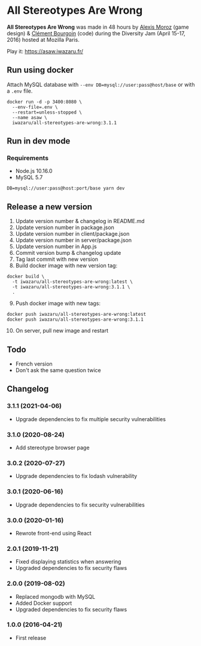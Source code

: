 # All Stereotypes Are Wrong

**All Stereotypes Are Wrong** was made in 48 hours by
[Alexis Moroz](https://www.linkedin.com/in/alexismoroz) (game design) &
[Clément Bourgoin](https://twitter.com/ClementBourgoin) (code) during the
Diversity Jam (April 15-17, 2016) hosted at Mozilla Paris.

Play it: https://asaw.iwazaru.fr/

## Run using docker

Attach MySQL database with `--env DB=mysql://user:pass@host/base` or with a `.env` file.

```console
docker run -d -p 3400:8080 \
  --env-file=.env \
  --restart=unless-stopped \
  --name asaw \
  iwazaru/all-stereotypes-are-wrong:3.1.1
```

## Run in dev mode

### Requirements

- Node.js 10.16.0
- MySQL 5.7

```console
DB=mysql://user:pass@host:port/base yarn dev
```

## Release a new version

1. Update version number & changelog in README.md
2. Update version number in package.json
3. Update version number in client/package.json
4. Update version number in server/package.json
5. Update version number in App.js
6. Commit version bump & changelog update
7. Tag last commit with new version
8. Build docker image with new version tag:

```console
docker build \
  -t iwazaru/all-stereotypes-are-wrong:latest \
  -t iwazaru/all-stereotypes-are-wrong:3.1.1 \
  .
```

9. Push docker image with new tags:

```console
docker push iwazaru/all-stereotypes-are-wrong:latest
docker push iwazaru/all-stereotypes-are-wrong:3.1.1
```

10. On server, pull new image and restart

## Todo

- French version
- Don't ask the same question twice

## Changelog

### 3.1.1 (2021-04-06)

- Upgrade dependencies to fix multiple security vulnerabilities

### 3.1.0 (2020-08-24)

- Add stereotype browser page

### 3.0.2 (2020-07-27)

- Upgrade dependencies to fix lodash vulnerability

### 3.0.1 (2020-06-16)

- Upgrade dependencies to fix security vulnerabilities

### 3.0.0 (2020-01-16)

- Rewrote front-end using React

### 2.0.1 (2019-11-21)

- Fixed displaying statistics when answering
- Upgraded dependencies to fix security flaws

### 2.0.0 (2019-08-02)

- Replaced mongodb with MySQL
- Added Docker support
- Upgraded dependencies to fix security flaws

### 1.0.0 (2016-04-21)

- First release
